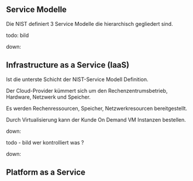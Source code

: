 ## Service Modelle

Die NIST definiert 3 Service Modelle die hierarchisch gegliedert sind.

todo: bild

down:

## Infrastructure as a Service (IaaS)

Ist die unterste Schicht der NIST-Service Modell Definition.

Der Cloud-Provider kümmert sich um den Rechenzentrumsbetrieb, Hardware, Netzwerk und Speicher.

Es werden Rechenressourcen, Speicher, Netzwerkresourcen bereitgestellt.

Durch Virtualisierung kann der Kunde On Demand VM Instanzen bestellen.

down:

todo - bild
wer kontrolliert was ?  

down:

## Platform as a Service
